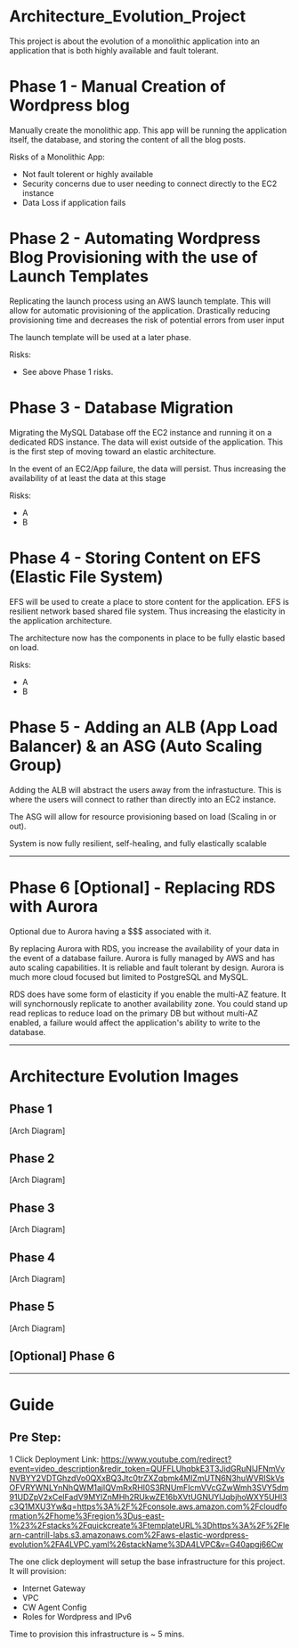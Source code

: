 # Architecture_Evolution_Project

This project is about the evolution of a monolithic application into an application that is both highly available and fault tolerant. 

# Phase 1 - Manual Creation of Wordpress blog
Manually create the monolithic app. This app will be running the application itself, the database, and storing the content of all the blog posts. 

Risks of a Monolithic App:
* Not fault tolerent or highly available
* Security concerns due to user needing to connect directly to the EC2 instance
* Data Loss if application fails

# Phase 2 - Automating Wordpress Blog Provisioning with the use of Launch Templates
Replicating the launch process using an AWS launch template. This will allow for automatic provisioning of the application. Drastically reducing provisioning time and decreases the risk of potential errors from user input

The launch template will be used at a later phase. 

Risks:
* See above Phase 1 risks. 

# Phase 3 - Database Migration
Migrating the MySQL Database off the EC2 instance and running it on a dedicated RDS instance. The data will exist outside of the application. This is the first step of moving toward an elastic architecture. 

In the event of an EC2/App failure, the data will persist. Thus increasing the availability of at least the data at  this stage

Risks:
* A
* B

# Phase 4 - Storing Content on EFS (Elastic File System)
EFS will be used to create a place to store content for the application. EFS is resilient network based shared file system. Thus increasing the elasticity in the application architecture. 

The architecture now has the components in place to be fully elastic based on load. 

Risks:
* A
* B


# Phase 5 - Adding an ALB (App Load Balancer) & an ASG (Auto Scaling Group)
Adding the ALB will abstract the users away from the infrastucture. This is where the users will connect to rather than directly into an EC2 instance. 

The ASG will allow for resource provisioning based on load (Scaling in or out). 

System is now fully resilient, self-healing, and fully elastically scalable

---
# Phase 6 [Optional] - Replacing RDS with Aurora
Optional due to Aurora having a $$$ associated with it. 

By replacing Aurora with RDS, you increase the availability of your data in the event of a database failure. Aurora is fully managed by AWS and has auto scaling capabilities. It is reliable and fault tolerant by design. Aurora is much more cloud focused but limited to PostgreSQL and MySQL. 

RDS does have some form of elasticity if you enable the multi-AZ feature. It will synchornously replicate to another availability zone. You could stand up read replicas to reduce load on the primary DB but without multi-AZ enabled, a failure would affect the application's ability to write to the database. 

---
# Architecture Evolution Images
## Phase 1
[Arch Diagram]
## Phase 2
[Arch Diagram]
## Phase 3
[Arch Diagram]
## Phase 4
[Arch Diagram]
## Phase 5
[Arch Diagram]
## [Optional] Phase 6


---
# Guide 
## Pre Step:

1 Click Deployment Link: https://www.youtube.com/redirect?event=video_description&redir_token=QUFFLUhqbkE3T3JidGRuNlJFNmVvNVBYY2VDTGhzdVo0QXxBQ3Jtc0trZXZqbmk4MlZmUTN6N3huWVRISkVsOFVRYWNLYnNhQWM1ajlQVmRxRHI0S3RNUmFIcmVVcGZwWmh3SVY5dm91UDZpV2xCelFadV9MYlZnMHh2RUkwZE16bXVtUGNUYlJqbjhoWXY5UHl3c3Q1MXU3Yw&q=https%3A%2F%2Fconsole.aws.amazon.com%2Fcloudformation%2Fhome%3Fregion%3Dus-east-1%23%2Fstacks%2Fquickcreate%3FtemplateURL%3Dhttps%3A%2F%2Flearn-cantrill-labs.s3.amazonaws.com%2Faws-elastic-wordpress-evolution%2FA4LVPC.yaml%26stackName%3DA4LVPC&v=G40apgj66Cw

The one click deployment will setup the base infrastructure for this project. It will provision:
* Internet Gateway
* VPC
* CW Agent Config
* Roles for Wordpress and IPv6 

Time to provision this infrastructure is ~ 5 mins. 

